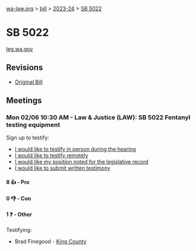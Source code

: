 [wa-law.org](/) > [bill](/bill/) > [2023-24](/bill/2023-24/) > [SB 5022](/bill/2023-24/sb/5022/)

# SB 5022
[leg.wa.gov](https://app.leg.wa.gov/billsummary?BillNumber=5022&Year=2023&Initiative=false)

## Revisions
* [Original Bill](1/)

## Meetings
### Mon 02/06 10:30 AM - Law & Justice (LAW): SB 5022 Fentanyl testing equipment
Sign up to testify:
* [I would like to testify in person during the hearing](https://app.leg.wa.gov/csi/Testifier/Add?chamber=House&mId=30632&aId=150555&caId=21125&tId=1)
* [I would like to testify remotely](https://app.leg.wa.gov/csi/Testifier/Add?chamber=House&mId=30632&aId=150555&caId=21125&tId=2)
* [I would like my position noted for the legislative record](https://app.leg.wa.gov/csi/Testifier/Add?chamber=House&mId=30632&aId=150555&caId=21125&tId=3)
* [I would like to submit written testimony](https://app.leg.wa.gov/csi/Testifier/Add?chamber=House&mId=30632&aId=150555&caId=21125&tId=4)

#### 8 👍 - Pro

#### 0 👎 - Con

#### 1 ❓ - Other
Testifying:
* Brad Finegood - [King County](/org/king_county/)
